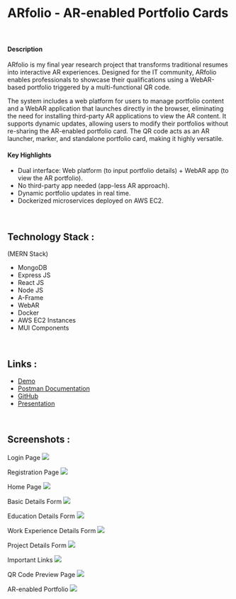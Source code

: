 # ARfolio - AR-enabled Portfolio Cards

<br>

#### Description
ARfolio is my final year research project that transforms traditional resumes into interactive AR experiences. Designed for the IT community, ARfolio enables professionals to showcase their qualifications using a WebAR-based portfolio triggered by a multi-functional QR code.

The system includes a web platform for users to manage portfolio content and a WebAR application that launches directly in the browser, eliminating the need for installing third-party AR applications to view the AR content. It supports dynamic updates, allowing users to modify their portfolios without re-sharing the AR-enabled portfolio card. The QR code acts as an AR launcher, marker, and standalone portfolio card, making it highly versatile.

#### Key Highlights

- Dual interface: Web platform (to input portfolio details) + WebAR app (to view the AR portfolio).
- No third-party app needed (app-less AR approach).
- Dynamic portfolio updates in real time.
- Dockerized microservices deployed on AWS EC2.

<br>

## Technology Stack :

(MERN Stack)

- MongoDB
- Express JS
- React JS
- Node JS
- A-Frame
- WebAR
- Docker
- AWS EC2 Instances
- MUI Components

<br>

## Links :

<!---- [Demo](https://drive.google.com/file/d/1Uihue3btj9WNQ96Sz4uLQ1Gx67j_DLyu/view?usp=sharing) --->
- [Demo](https://drive.google.com/file/d/1MwVg9wXSHqgOFq7cVhM5M97C4Mw7v4bG/view?usp=sharing)
- [Postman Documentation](https://documenter.getpostman.com/view/21404145/2sA3JFBjUb)
- [GitHub](https://github.com/shinyZu/ARfolio)
- [Presentation](https://docs.google.com/presentation/d/1KFrSoYdCnJ3q23LKjXwVpmJlqc38-HRCibkgut4OM8U/edit?usp=sharing)


<br>

## Screenshots :

Login Page
<img src = "arfolio-frontend/src/assets/images/screenshots/1.png">

Registration Page
<img src = "arfolio-frontend/src/assets/images/screenshots/2.png">

Home Page
<img src = "arfolio-frontend/src/assets/images/screenshots/3.png">

Basic Details Form
<img src = "arfolio-frontend/src/assets/images/screenshots/4.png">

Education Details Form
<img src = "arfolio-frontend/src/assets/images/screenshots/5.png">

Work Experience Details Form
<img src = "arfolio-frontend/src/assets/images/screenshots/6.png">

Project Details Form
<img src = "arfolio-frontend/src/assets/images/screenshots/7.png">

Important Links
<img src = "arfolio-frontend/src/assets/images/screenshots/8.png">

QR Code Preview Page
<img src = "arfolio-frontend/src/assets/images/screenshots/9.png">

AR-enabled Portfolio
<img src = "arfolio-frontend/src/assets/images/screenshots/10.png">
